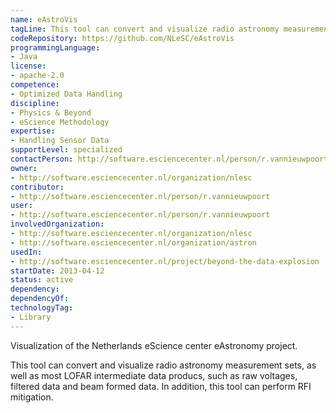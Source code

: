 ```yaml
---
name: eAstroVis
tagLine: This tool can convert and visualize radio astronomy measurement sets, as well as most LOFAR intermediate data producs. It also does RFI mitigation.
codeRepository: https://github.com/NLeSC/eAstroVis
programmingLanguage:
- Java
license:
- apache-2.0
competence:
- Optimized Data Handling
discipline:
- Physics & Beyond
- eScience Methodology
expertise:
- Handling Sensor Data
supportLevel: specialized
contactPerson: http://software.esciencecenter.nl/person/r.vannieuwpoort
owner:
- http://software.esciencecenter.nl/organization/nlesc
contributor:
- http://software.esciencecenter.nl/person/r.vannieuwpoort
user:
- http://software.esciencecenter.nl/person/r.vannieuwpoort
involvedOrganization:
- http://software.esciencecenter.nl/organization/nlesc
- http://software.esciencecenter.nl/organization/astron
usedIn:
- http://software.esciencecenter.nl/project/beyond-the-data-explosion
startDate: 2013-04-12
status: active
dependency:
dependencyOf:
technologyTag:
- Library
---
```

Visualization of the Netherlands eScience center eAstronomy project.

This tool can convert and visualize radio astronomy measurement sets,
as well as most LOFAR intermediate data producs, such as raw voltages,
filtered data and beam formed data. In addition, this tool can perform
RFI mitigation.

